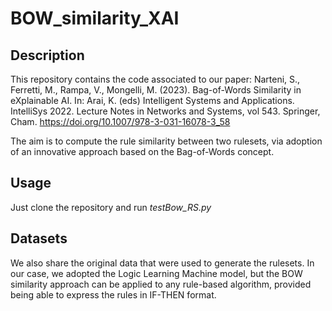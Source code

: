 # BOW_similarity_XAI
## Description
This repository contains the code associated to our paper: Narteni, S., Ferretti, M., Rampa, V., Mongelli, M. (2023). Bag-of-Words Similarity in eXplainable AI. In: Arai, K. (eds) Intelligent Systems and Applications. IntelliSys 2022. Lecture Notes in Networks and Systems, vol 543. Springer, Cham. https://doi.org/10.1007/978-3-031-16078-3_58

The aim is to compute the rule similarity between two rulesets, via adoption of an innovative approach based on the Bag-of-Words concept.

## Usage

Just clone the repository and run _testBow_RS.py_ 

## Datasets
We also share the original data that were used to generate the rulesets. In our case, we adopted the Logic Learning Machine model, but the BOW similarity approach can be applied to any rule-based algorithm, provided being able to express the rules in IF-THEN format. 
